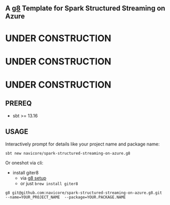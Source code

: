 A [g8] Template for Spark Structured Streaming on Azure
---

# UNDER CONSTRUCTION

# UNDER CONSTRUCTION

# UNDER CONSTRUCTION

## PREREQ

  * sbt >= 13.16

## USAGE

Interactively prompt for details like your project name and package name:

```console
sbt new navicore/spark-structured-streaming-on-azure.g8 
```

Or oneshot via cli:

  * install giter8
    * via [g8 setup]
    * or just `brew install giter8`

```console
g8 git@github.com:navicore/spark-structured-streaming-on-azure.g8.git --name=YOUR_PROJECT_NAME  --package=YOUR.PACKAGE.NAME
```

[g8]: http://www.foundweekends.org/giter8/
[g8 setup]: http://www.foundweekends.org/giter8/setup.html 
